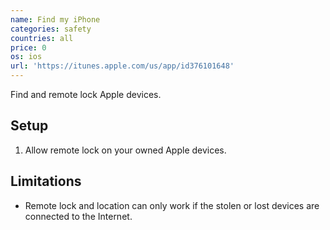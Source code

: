 ```yaml
---
name: Find my iPhone
categories: safety
countries: all
price: 0
os: ios
url: 'https://itunes.apple.com/us/app/id376101648'
---
```


Find and remote lock Apple devices.

## Setup

1. Allow remote lock on your owned Apple devices.

## Limitations

- Remote lock and location can only work if the stolen or lost devices are connected to the Internet.
